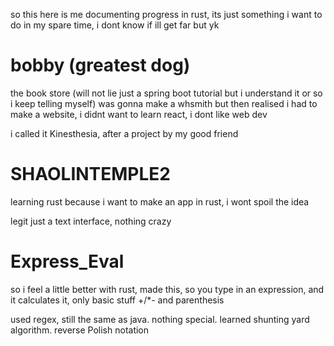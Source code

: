 

 so this here is me documenting progress in rust, its just something i want to do in my spare time, i dont know if ill get far but yk
 

# bobby (greatest dog)
the book store (will not lie just a spring boot tutorial but i understand it or so i keep telling myself)
was gonna make a whsmith but then realised i had to make a website, i didnt want to learn react, i dont like web dev

i called it Kinesthesia, after a project by my good friend

# SHAOLINTEMPLE2

learning rust because i want to make an app in rust, i wont spoil the idea

legit just a text interface, nothing crazy

# Express_Eval

so i feel a little better with rust, made this, so you type in an expression, and it calculates it, only basic stuff +/*- and parenthesis

used regex, still the same as java. nothing special. learned shunting yard algorithm. reverse Polish notation 



